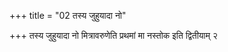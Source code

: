 +++
title = "02 तस्य जुहुयादा नो"

+++
तस्य जुहुयादा नो मित्रावरुणेति प्रथमां मा नस्तोक इति द्वितीयाम् २